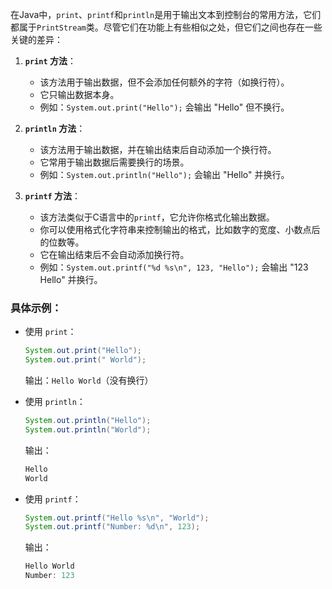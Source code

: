 在Java中，`print`、`printf`和`println`是用于输出文本到控制台的常用方法，它们都属于`PrintStream`类。尽管它们在功能上有些相似之处，但它们之间也存在一些关键的差异：

1. **`print` 方法**：
   - 该方法用于输出数据，但不会添加任何额外的字符（如换行符）。
   - 它只输出数据本身。
   - 例如：`System.out.print("Hello");` 会输出 "Hello" 但不换行。

2. **`println` 方法**：
   - 该方法用于输出数据，并在输出结束后自动添加一个换行符。
   - 它常用于输出数据后需要换行的场景。
   - 例如：`System.out.println("Hello");` 会输出 "Hello" 并换行。

3. **`printf` 方法**：
   - 该方法类似于C语言中的`printf`，它允许你格式化输出数据。
   - 你可以使用格式化字符串来控制输出的格式，比如数字的宽度、小数点后的位数等。
   - 它在输出结束后不会自动添加换行符。
   - 例如：`System.out.printf("%d %s\n", 123, "Hello");` 会输出 "123 Hello" 并换行。

### 具体示例：

- 使用 `print`：

  ```java
  System.out.print("Hello");
  System.out.print(" World");
  ```

  输出：`Hello World`（没有换行）

- 使用 `println`：

  ```java
  System.out.println("Hello");
  System.out.println("World");
  ```

  输出：

  ```c++
  Hello
  World
  ```

- 使用 `printf`：

  ```java
  System.out.printf("Hello %s\n", "World");
  System.out.printf("Number: %d\n", 123);
  ```

  输出：

  ```c++
  Hello World
  Number: 123
  ```
